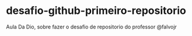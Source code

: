 # desafio-github-primeiro-repositorio
Aula Da Dio, sobre fazer o desafio de repositorio do professor @falvojr 
